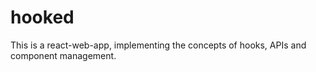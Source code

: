# hooked
This is a react-web-app, implementing the concepts of hooks, APIs and component management.
